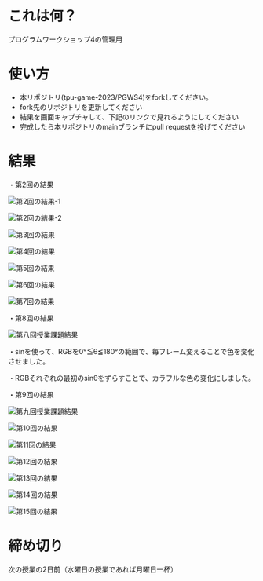 # これは何？
プログラムワークショップ4の管理用

# 使い方

- 本リポジトリ(tpu-game-2023/PGWS4)をforkしてください。
- fork先のリポジトリを更新してください
- 結果を画面キャプチャして、下記のリンクで見れるようにしてください
- 完成したら本リポジトリのmainブランチにpull requestを投げてください

# 結果

・第2回の結果









![第2回の結果-1](https://github.com/shun-chi-man/PGWS4/assets/146050674/89392057-0ead-4ad0-8b50-dada79066be0)


![第2回の結果-2](https://github.com/shun-chi-man/PGWS4/assets/146050674/a95612fd-29fb-4150-bb4a-2135e0072e24)

![第3回の結果](???.png)

![第4回の結果](???.png)

![第5回の結果](???.png)

![第6回の結果](???.png)

![第7回の結果](???.png)

・第8回の結果









![第八回授業課題結果](https://github.com/shun-chi-man/PGWS4/assets/146050674/af54ef81-5b82-4fcb-89c8-34f3ef2be69d)

・sinを使って、RGBを0°≦θ≦180°の範囲で、毎フレーム変えることで色を変化させました。

・RGBそれぞれの最初のsinθをずらすことで、カラフルな色の変化にしました。



・第9回の結果

![第九回授業課題結果](https://github.com/shun-chi-man/PGWS4/assets/146050674/dde40ed0-45a0-4ced-bdd6-7874d5f66c50)

![第10回の結果](???.png)

![第11回の結果](???.png)

![第12回の結果](???.png)

![第13回の結果](???.png)

![第14回の結果](???.png)

![第15回の結果](???.png)

# 締め切り
次の授業の2日前（水曜日の授業であれば月曜日一杯）
